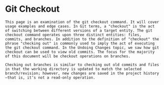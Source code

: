 # Git Checkout

`This page is an examination of the git checkout command. It will cover usage examples and edge cases. In Git terms, a "checkout" is the act of switching between different versions of a target entity. The git checkout command operates upon three distinct entities: files, commits, and branches. In addition to the definition of "checkout" the phrase "checking out" is commonly used to imply the act of executing the git checkout command. In the Undoing Changes topic, we saw how git checkout can be used to view old commits. The focus for the majority of this document will be checkout operations on branches.`

`Checking out branches is similar to checking out old commits and files in that the working directory is updated to match the selected branch/revision; however, new changes are saved in the project history—that is, it’s not a read-only operation.`
